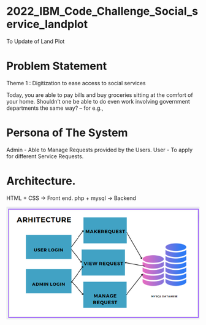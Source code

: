 # 2022_IBM_Code_Challenge_Social_service_landplot
To Update of Land Plot


# Problem Statement

Theme 1 : Digitization to ease access to social
services

Today, you are able to pay bills and buy groceries
sitting at the comfort of your home. Shouldn’t one be
able to do even work involving government departments
the same way? – for e.g.,

# Persona of The System

  Admin - Able to Manage Requests provided by the Users.
  User -  To apply for different Service Requests.
  
# Architecture.

HTML + CSS -> Front end.
php + mysql -> Backend

![alt text](https://github.com/christojo7n/2022_IBM_Code_Challenge_Social_service_landplot/blob/0dd5f6ce4a525ab3241d9a3a8911ed755fafe804/Arch.png)
 


